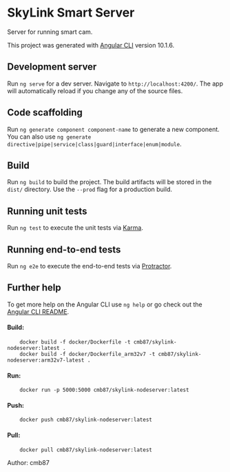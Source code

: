 # SkyLink Smart Server

Server for running smart cam.

This project was generated with [Angular CLI](https://github.com/angular/angular-cli) version 10.1.6.

## Development server

Run `ng serve` for a dev server. Navigate to `http://localhost:4200/`. The app will automatically reload if you change any of the source files.

## Code scaffolding

Run `ng generate component component-name` to generate a new component. You can also use `ng generate directive|pipe|service|class|guard|interface|enum|module`.

## Build

Run `ng build` to build the project. The build artifacts will be stored in the `dist/` directory. Use the `--prod` flag for a production build.

## Running unit tests

Run `ng test` to execute the unit tests via [Karma](https://karma-runner.github.io).

## Running end-to-end tests

Run `ng e2e` to execute the end-to-end tests via [Protractor](http://www.protractortest.org/).

## Further help

To get more help on the Angular CLI use `ng help` or go check out the [Angular CLI README](https://github.com/angular/angular-cli/blob/master/README.md).


#### Build:

        docker build -f docker/Dockerfile -t cmb87/skylink-nodeserver:latest .
        docker build -f docker/Dockerfile_arm32v7 -t cmb87/skylink-nodeserver:arm32v7-latest .

#### Run:
        docker run -p 5000:5000 cmb87/skylink-nodeserver:latest
        
#### Push:

        docker push cmb87/skylink-nodeserver:latest
        
#### Pull:

        docker pull cmb87/skylink-nodeserver:latest
        
Author: cmb87